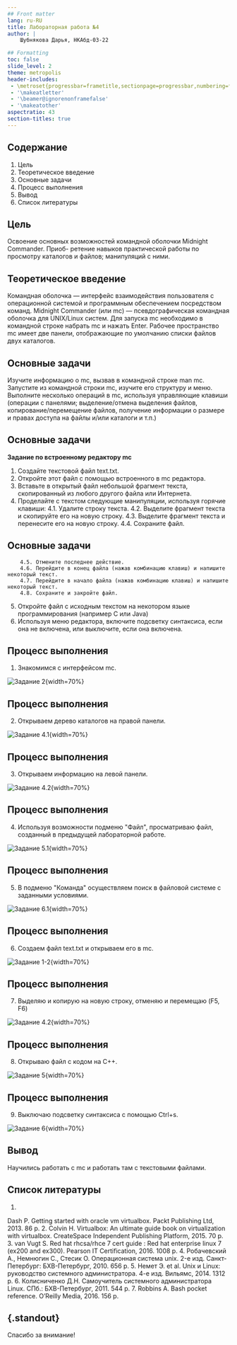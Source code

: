 ```yaml
---
## Front matter
lang: ru-RU
title: Лабораторная работа №4
author: |
	Шубнякова Дарья, НКАбд-03-22

## Formatting
toc: false
slide_level: 2
theme: metropolis
header-includes: 
 - \metroset{progressbar=frametitle,sectionpage=progressbar,numbering=fraction}
 - '\makeatletter'
 - '\beamer@ignorenonframefalse'
 - '\makeatother'
aspectratio: 43
section-titles: true
---
```


## Содержание

1. Цель
2. Теоретическое введение
3. Основные задачи
4. Процесс выполнения
5. Вывод
6. Список литературы

## Цель

Освоение основных возможностей командной оболочки Midnight Commander. Приоб-
ретение навыков практической работы по просмотру каталогов и файлов; манипуляций с ними.

## Теоретическое введение

Командная оболочка — интерфейс взаимодействия пользователя с операционной системой и программным обеспечением посредством команд.
Midnight Commander (или mc) — псевдографическая командная оболочка для UNIX/Linux систем. Для запуска mc необходимо в командной строке набрать mc и нажать Enter. Рабочее пространство mc имеет две панели, отображающие по умолчанию списки файлов двух каталогов.

## Основные задачи

Изучите информацию о mc, вызвав в командной строке man mc.
Запустите из командной строки mc, изучите его структуру и меню.
Выполните несколько операций в mc, используя управляющие клавиши (операции
с панелями; выделение/отмена выделения файлов, копирование/перемещение файлов, получение информации о размере и правах доступа на файлы и/или каталоги и т.п.)

## Основные задачи

**Задание по встроенному редактору mc**
1. Создайте текстовой файл text.txt.
2. Откройте этот файл с помощью встроенного в mc редактора.
3. Вставьте в открытый файл небольшой фрагмент текста, скопированный из любого
другого файла или Интернета.
4. Проделайте с текстом следующие манипуляции, используя горячие клавиши:
        4.1. Удалите строку текста.
        4.2. Выделите фрагмент текста и скопируйте его на новую строку.
        4.3. Выделите фрагмент текста и перенесите его на новую строку.
        4.4. Сохраните файл.

## Основные задачи

        4.5. Отмените последнее действие.
        4.6. Перейдите в конец файла (нажав комбинацию клавиш) и напишите некоторый текст.
        4.7. Перейдите в начало файла (нажав комбинацию клавиш) и напишите некоторый текст.
        4.8. Сохраните и закройте файл.
5. Откройте файл с исходным текстом на некотором языке программирования (например C или Java)
6. Используя меню редактора, включите подсветку синтаксиса, если она не включена, или выключите, если она включена.

## Процесс выполнения

1. Знакомимся с интерфейсом mc.

![Задание 2](image/2.png){width=70%}

## Процесс выполнения

2. Открываем дерево каталогов на правой панели.

![Задание 4.1](image/4.png){width=70%}

## Процесс выполнения

3.  Открываем информацию на левой панели.

![Задание 4.2](image/5.png){width=70%}


## Процесс выполнения

4. Используя возможности подменю "Файл", просматриваю файл, созданный в предыдущей лабораторной работе.

![Задание 5.1](image/6.png){width=70%}

## Процесс выполнения

5. В подменю "Команда" осуществляем поиск в файловой системе с заданными условиями.

![Задание 6.1](image/10.png){width=70%}

## Процесс выполнения

6. Создаем файл text.txt и открываем его в mc.

![Задание 1-2](image/15.png){width=70%}

## Процесс выполнения

7. Выделяю и копирую на новую строку, отменяю и перемещаю (F5, F6)

![Задание 4.2](image/18.png){width=70%}

## Процесс выполнения

8. Открываю файл с кодом на С++.

![Задание 5](image/19.png){width=70%}

## Процесс выполнения

9. Выключаю подсветку синтаксиса с помощью Ctrl+s.

![Задание 6](image/20.png){width=70%}

## Вывод

Научились работать с mc и работать там с текстовыми файлами.

## Список литературы

1.
Dash P. Getting started with oracle vm virtualbox. Packt Publishing Ltd, 2013. 86 p.
2.
Colvin H. Virtualbox: An ultimate guide book on virtualization with virtualbox. CreateSpace Independent Publishing Platform, 2015. 70 p.
3.
van Vugt S. Red hat rhcsa/rhce 7 cert guide : Red hat enterprise linux 7 (ex200 and ex300). Pearson IT Certification, 2016. 1008 p.
4.
Робачевский А., Немнюгин С., Стесик О. Операционная система unix. 2-е изд. Санкт-Петербург: БХВ-Петербург, 2010. 656 p.
5.
Немет Э. et al. Unix и Linux: руководство системного администратора. 4-е изд. Вильямс, 2014. 1312 p.
6.
Колисниченко Д.Н. Самоучитель системного администратора Linux. СПб.: БХВ-Петербург, 2011. 544 p.
7.
Robbins A. Bash pocket reference. O’Reilly Media, 2016. 156 p.


## {.standout}

Спасибо за внимание!

